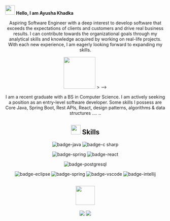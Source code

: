 <!---
akhadkacs/akhadkacs is a ✨ special ✨ repository because its `README.md` (this file) appears on your GitHub profile.
You can click the Preview link to take a look at your changes.
--->


<div align="left">
  <img src="https://raw.githubusercontent.com/MartinHeinz/MartinHeinz/master/wave.gif" width="30px" height="30px"> <strong>Hello, I am Ayusha Khadka</strong>
</div>


<div align="center">

Aspiring Software Engineer with a deep interest to develop software that exceeds the expectations of clients and customers and drive real business results. I can contribute towards the organizational goals through my analytical skills and knowledge acquired by working on real-life projects. With each new experience, I am eagerly looking forward to expanding my skills.

<p align="center">
<img src="https://media.giphy.com/media/Jz7eUZut4DSl04bz2q/giphy.gif" width="100px" height="100px"

<!-- 
  <img src="https://media.giphy.com/media/dWesBcTLavkZuG35MI/giphy.gif" width="300px" height="100px">
  > -->
<!--   <img src="https://media.giphy.com/media/Jz7eUZut4DSl04bz2q/giphy.gif" width="100px" height="100px"> -->
</p>

<!-- COMMENTED OUT <p align="center">
  <strong> | Experience with Full Stack | MERN-Stack |  </strong>
</p> -->

I am a recent graduate with a BS in Computer Science. I am actively seeking a position as an entry-level software developer.  Some skills I possess are Core Java, Spring Boot, Rest APIs, React, design patterns, algorithms & data structures .... ..


  
<!--   Use this for gettimg icons for MY STACK, https://simpleicons.org/?q=c%23 -->

## <img src = "https://media.giphy.com/media/g56gooqsqe7X4Mwv7r/giphy.gif?cid=ecf05e47a0n3gi1bfqntqmob8g9aid1oyj2wr3ds3mg700bl&rid=giphy.gif" width="30px" height="30px"> Skills
![badge-java](https://img.shields.io/badge/Code-Java-red?style=flat-square&logo=java)
![badge-c sharp](https://img.shields.io/badge/Code-C%23-blueviolet?style=flat-square&logo=c-sharp)

<!-- ![badge-typescript](https://img.shields.io/badge/code-typescript-00FFFD?style=for-the-badge&logo=typescript&logoColor=white&labelColor=21223e)
![badge-python](https://img.shields.io/badge/code-python-00FFFD?style=for-the-badge&logo=python&logoColor=white&labelColor=21223e) -->

![badge-spring](https://img.shields.io/badge/Framework-Spring%20Boot-success?style=flat-square&logo=springboot)
![badge-react](https://img.shields.io/badge/Framework-React-critical?style=flat-square&logo=react&logoColor=white&labelColor=21223e)
  
<!-- 
  ![badge-dotnet](https://img.shields.io/badge/framework-asp.net-00FFFD?style=for-the-badge&logo=dotnet&logoColor=white&labelColor=21223e)
COMMENTED OUT ![badge-node](https://img.shields.io/badge/code-node_js-00FFFD?style=for-the-badge&logo=npm&logoColor=white&labelColor=21223e) -->

![badge-postgresql](https://img.shields.io/badge/Database-PostgreSql-informational?style=flat-square&logo=postgresql)
  <!--
![badge-mongo](https://img.shields.io/badge/database-mongodb-00FFFD?style=for-the-badge&logo=mongodb&logoColor=white&labelColor=21223e)
-->
<!-- ![badge-mac](https://img.shields.io/badge/os-mac-00FFFD?style=for-the-badge&logo=apple&logoColor=white&labelColor=21223e) -->
![badge-eclipse](https://img.shields.io/badge/IDE-Eclipse-purple?style=flat-square&logo=eclipse)
![badge-spring](https://img.shields.io/badge/IDE-Spring%20STS-brightgreen?style=flat-square&logo=spring)
![badge-vscode](https://img.shields.io/badge/IDE-VS%20Code-informational?style=flat-square&logo=visualstudiocode)
![badge-intellij](https://img.shields.io/badge/IntelliJ-IDE-black?style=flat-square&logo=IntelliJ%20Idea)
  
<!-- COMMENTED OUT AWS BADGE ![badge-aws](https://img.shields.io/badge/cloud-aws-00FFFD?style=for-the-badge&logo=amazon&logoColor=white&labelColor=21223e) -->



## <img src='https://raw.githubusercontent.com/ShahriarShafin/ShahriarShafin/main/Assets/handshake.gif' width="60px" height="60px"> 
<!-- ## Let's Connect -->
<p align="left">

<a href = "https://www.linkedin.com/in/ayusha-khadka/"><img src="https://img.icons8.com/fluent/48/000000/linkedin.png"/></a>
<a href = "mailto:akhadkacs@gmail.com"><img src="https://img.icons8.com/fluent/48/000000/gmail-new.png"/></a>

 </p>




